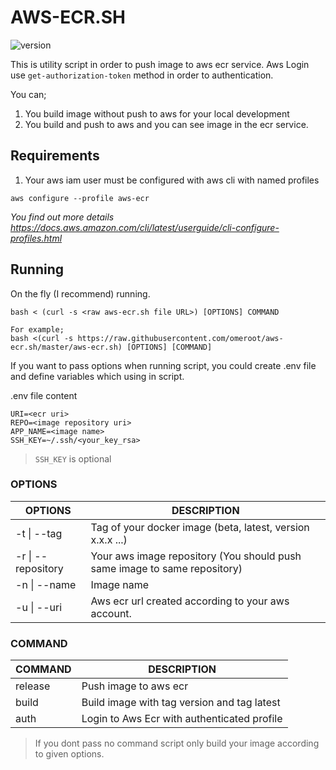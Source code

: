# AWS-ECR.SH


![version](https://img.shields.io/badge/0.1.3-version-brightgreen)


This is utility script in order to push image to aws ecr service. 
Aws Login use `get-authorization-token` method in order to authentication.

You can;
1. You build image without push to aws for your local development 
2. You build and push to aws and you can see image in the ecr service.

## Requirements

1. Your aws iam user must be configured with aws cli with named profiles

```text
aws configure --profile aws-ecr
```

_You find out more details https://docs.aws.amazon.com/cli/latest/userguide/cli-configure-profiles.html_

## Running

On the fly (I recommend) running.
```text
bash < (curl -s <raw aws-ecr.sh file URL>) [OPTIONS] COMMAND

For example;
bash <(curl -s https://raw.githubusercontent.com/omeroot/aws-ecr.sh/master/aws-ecr.sh) [OPTIONS] [COMMAND]

```

If you want to pass options when running script, you could create .env file and define variables which using in script.

.env file content
```text
URI=<ecr uri>
REPO=<image repository uri>
APP_NAME=<image name>
SSH_KEY=~/.ssh/<your_key_rsa>
```
> `SSH_KEY` is optional 

### OPTIONS

| OPTIONS            	| DESCRIPTION                                                               	|
|--------------------	|---------------------------------------------------------------------------	|
| -t \| --tag        	| Tag of your docker image (beta, latest, version x.x.x ...)                	|
| -r \| --repository 	| Your aws image repository (You should push same image to same repository) 	|
| -n \| --name       	| Image name                                                                	|
| -u \| --uri        	| Aws ecr url created according to your aws account.                        	|

### COMMAND

| COMMAND 	| DESCRIPTION                                 	|
|---------	|---------------------------------------------	|
| release 	| Push image to aws ecr                       	|
| build   	| Build image with tag version and tag latest 	|
| auth    	| Login to Aws Ecr with authenticated profile  	|


> If you dont pass no command script only build your image according to given options.
